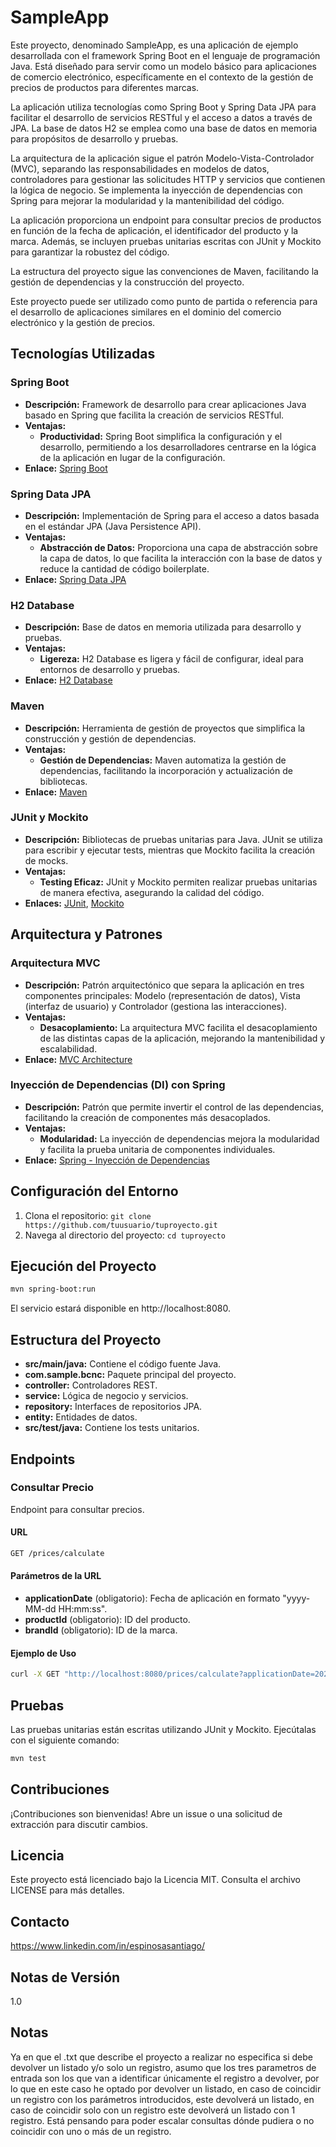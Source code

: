 # SampleApp

Este proyecto, denominado SampleApp, es una aplicación de ejemplo desarrollada con el framework Spring Boot en el lenguaje de programación Java. Está diseñado para servir como un modelo básico para aplicaciones de comercio electrónico, específicamente en el contexto de la gestión de precios de productos para diferentes marcas.

La aplicación utiliza tecnologías como Spring Boot y Spring Data JPA para facilitar el desarrollo de servicios RESTful y el acceso a datos a través de JPA. La base de datos H2 se emplea como una base de datos en memoria para propósitos de desarrollo y pruebas.

La arquitectura de la aplicación sigue el patrón Modelo-Vista-Controlador (MVC), separando las responsabilidades en modelos de datos, controladores para gestionar las solicitudes HTTP y servicios que contienen la lógica de negocio. Se implementa la inyección de dependencias con Spring para mejorar la modularidad y la mantenibilidad del código.

La aplicación proporciona un endpoint para consultar precios de productos en función de la fecha de aplicación, el identificador del producto y la marca. Además, se incluyen pruebas unitarias escritas con JUnit y Mockito para garantizar la robustez del código.

La estructura del proyecto sigue las convenciones de Maven, facilitando la gestión de dependencias y la construcción del proyecto.

Este proyecto puede ser utilizado como punto de partida o referencia para el desarrollo de aplicaciones similares en el dominio del comercio electrónico y la gestión de precios.

## Tecnologías Utilizadas

### Spring Boot
- **Descripción:** Framework de desarrollo para crear aplicaciones Java basado en Spring que facilita la creación de servicios RESTful.
- **Ventajas:**
  - **Productividad:** Spring Boot simplifica la configuración y el desarrollo, permitiendo a los desarrolladores centrarse en la lógica de la aplicación en lugar de la configuración.
- **Enlace:** [Spring Boot](https://spring.io/projects/spring-boot)

### Spring Data JPA
- **Descripción:** Implementación de Spring para el acceso a datos basada en el estándar JPA (Java Persistence API).
- **Ventajas:**
  - **Abstracción de Datos:** Proporciona una capa de abstracción sobre la capa de datos, lo que facilita la interacción con la base de datos y reduce la cantidad de código boilerplate.
- **Enlace:** [Spring Data JPA](https://spring.io/projects/spring-data-jpa)

### H2 Database
- **Descripción:** Base de datos en memoria utilizada para desarrollo y pruebas.
- **Ventajas:**
  - **Ligereza:** H2 Database es ligera y fácil de configurar, ideal para entornos de desarrollo y pruebas.
- **Enlace:** [H2 Database](https://www.h2database.com/html/main.html)

### Maven
- **Descripción:** Herramienta de gestión de proyectos que simplifica la construcción y gestión de dependencias.
- **Ventajas:**
  - **Gestión de Dependencias:** Maven automatiza la gestión de dependencias, facilitando la incorporación y actualización de bibliotecas.
- **Enlace:** [Maven](https://maven.apache.org/)

### JUnit y Mockito
- **Descripción:** Bibliotecas de pruebas unitarias para Java. JUnit se utiliza para escribir y ejecutar tests, mientras que Mockito facilita la creación de mocks.
- **Ventajas:**
  - **Testing Eficaz:** JUnit y Mockito permiten realizar pruebas unitarias de manera efectiva, asegurando la calidad del código.
- **Enlaces:** [JUnit](https://junit.org/junit5/), [Mockito](https://site.mockito.org/)

## Arquitectura y Patrones

### Arquitectura MVC
- **Descripción:** Patrón arquitectónico que separa la aplicación en tres componentes principales: Modelo (representación de datos), Vista (interfaz de usuario) y Controlador (gestiona las interacciones).
- **Ventajas:**
  - **Desacoplamiento:** La arquitectura MVC facilita el desacoplamiento de las distintas capas de la aplicación, mejorando la mantenibilidad y escalabilidad.
- **Enlace:** [MVC Architecture](https://www.baeldung.com/spring-mvc-tutorial)

### Inyección de Dependencias (DI) con Spring
- **Descripción:** Patrón que permite invertir el control de las dependencias, facilitando la creación de componentes más desacoplados.
- **Ventajas:**
  - **Modularidad:** La inyección de dependencias mejora la modularidad y facilita la prueba unitaria de componentes individuales.
- **Enlace:** [Spring - Inyección de Dependencias](https://docs.spring.io/spring-framework/docs/current/reference/html/core.html#beans-introduction)

## Configuración del Entorno

1. Clona el repositorio: `git clone https://github.com/tuusuario/tuproyecto.git`
2. Navega al directorio del proyecto: `cd tuproyecto`

## Ejecución del Proyecto

```bash
mvn spring-boot:run
```
 El servicio estará disponible en http://localhost:8080.

## Estructura del Proyecto
- **src/main/java:** Contiene el código fuente Java.
- **com.sample.bcnc:** Paquete principal del proyecto.
- **controller:** Controladores REST.
- **service:** Lógica de negocio y servicios.
- **repository:** Interfaces de repositorios JPA.
- **entity:** Entidades de datos.
- **src/test/java:** Contiene los tests unitarios.
## Endpoints
### Consultar Precio
Endpoint para consultar precios.

#### URL

```bash
GET /prices/calculate
```
#### Parámetros de la URL

- **applicationDate** (obligatorio): Fecha de aplicación en formato "yyyy-MM-dd HH:mm:ss".
- **productId** (obligatorio): ID del producto.
- **brandId** (obligatorio): ID de la marca.
#### Ejemplo de Uso

```bash
curl -X GET "http://localhost:8080/prices/calculate?applicationDate=2022-01-01%2010:00:00&productId=35455&brandId=1"
```

## Pruebas
Las pruebas unitarias están escritas utilizando JUnit y Mockito. Ejecútalas con el siguiente comando:

```bash
mvn test
```
## Contribuciones
¡Contribuciones son bienvenidas! Abre un issue o una solicitud de extracción para discutir cambios.

## Licencia
Este proyecto está licenciado bajo la Licencia MIT. Consulta el archivo LICENSE para más detalles.

## Contacto
https://www.linkedin.com/in/espinosasantiago/

## Notas de Versión
1.0

## Notas
Ya en que el .txt que describe el proyecto a realizar no especifica si debe devolver un listado y/o solo un registro, asumo que los tres parametros de entrada son los que van a identificar únicamente el registro a devolver, por lo que en este caso he optado por devolver un listado, en caso de coincidir un registro con los parámetros introducidos, este devolverá un listado, en caso de coincidir solo con un registro este devolverá un listado con 1 registro. Está pensando para poder escalar consultas dónde pudiera o no coincidir con uno o más de un registro.
